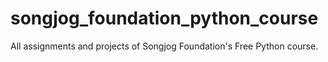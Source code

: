 # songjog_foundation_python_course
All assignments and projects of Songjog Foundation's Free Python course.
